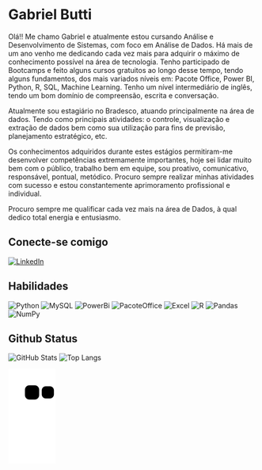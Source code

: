# Gabriel Butti
Olá!! Me chamo Gabriel e atualmente estou cursando Análise e Desenvolvimento de Sistemas, com foco em Análise de Dados.
Há mais de um ano venho me dedicando cada vez mais para adquirir o máximo de conhecimento possível na área de tecnologia.
Tenho participado de Bootcamps e feito alguns cursos gratuitos ao longo desse tempo, tendo alguns fundamentos, dos mais variados níveis em: Pacote Office, Power BI, Python, R, SQL, Machine Learning.
Tenho um nível intermediário de inglês, tendo um bom domínio de compreensão, escrita e conversação.

Atualmente sou estagiário no Bradesco, atuando principalmente na área de dados.
Tendo como principais atividades: o controle, visualização e extração de dados bem como sua utilização para fins de previsão, planejamento estratégico, etc.

Os conhecimentos adquiridos durante estes estágios permitiram-me desenvolver competências extremamente importantes,
hoje sei lidar muito bem com o público, trabalho bem em equipe, sou proativo, comunicativo, responsável, pontual, metódico. Procuro sempre realizar minhas atividades com sucesso e estou constantemente
aprimoramento profissional e individual.

Procuro sempre me qualificar cada vez mais na área de Dados, à qual dedico total energia e entusiasmo.

## Conecte-se comigo

[![LinkedIn](https://img.shields.io/badge/LinkedIn-000?style=for-the-badge&logo=linkedin&logoColor=0E76A8)](https://www.linkedin.com/in/gabriel-butti-393bb1179/)

## Habilidades

![Python](https://img.shields.io/badge/Python-000?style=for-the-badge&logo=python)
![MySQL](https://img.shields.io/badge/MySQL-005C84?style=for-the-badge&logo=mysql&logoColor=white)
![PowerBi](https://img.shields.io/badge/PowerBI-F2C811?style=for-the-badge&logo=Power%20BI&logoColor=white)
![PacoteOffice](https://img.shields.io/badge/Microsoft_Office-D83B01?style=for-the-badge&logo=microsoft-office&logoColor=white)
![Excel](https://img.shields.io/badge/Microsoft_Excel-217346?style=for-the-badge&logo=microsoft-excel&logoColor=white)
![R](https://img.shields.io/badge/R-276DC3?style=for-the-badge&logo=r&logoColor=white)
![Pandas](https://img.shields.io/badge/Pandas-2C2D72?style=for-the-badge&logo=pandas&logoColor=white)
![NumPy](https://img.shields.io/badge/Numpy-777BB4?style=for-the-badge&logo=numpy&logoColor=white)

## Github Status

![GitHub Stats](https://github-readme-stats.vercel.app/api?username=GabrielButti&theme=transparent&bg_color=000&border_color=30A3DC&show_icons=true&icon_color=30A3DC&title_color=E94D5F&text_color=FFF)
![Top Langs](https://github-readme-stats-git-masterrstaa-rickstaa.vercel.app/api/top-langs/?username=GabrielButti&layout=compact&bg_color=000&border_color=30A3DC&title_color=E94D5F&text_color=FFF)
  
![Snake animation](https://github.com/GabrielButti/GabrielButti/blob/output/github-contribution-grid-snake.svg)
 
